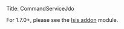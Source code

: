 Title: CommandServiceJdo

[//]: # (content copied to user-guide_reference_domain-services_command-service)

For 1.7.0+, please see the [Isis addon](http://github.com/isisaddons/isis-module-command) module.

